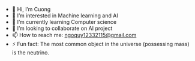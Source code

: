 - 👋 Hi, I’m Cuong
- 👀 I’m interested in Machine learning and AI
- 🌱 I’m currently learning Computer science
- 💞️ I’m looking to collaborate on AI project
- 📫 How to reach me: ngoquy12332115@gmail.com
- ⚡ Fun fact: The most common object in the universe (possessing mass) is the neutrino.

<!---
pokemon12332112/pokemon12332112 is a ✨ special ✨ repository because its `README.md` (this file) appears on your GitHub profile.
You can click the Preview link to take a look at your changes.
--->
